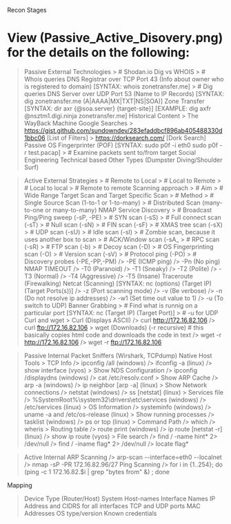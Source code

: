 Recon Stages
# View (Passive_Active_Disovery.png) for the details on the following:
> Passive External
  > Technologies
    > # Shodan.io
  > Dig vs WHOIS
    > # Whois queries DNS Registrar over TCP Port 43 (Info about owner who is registered to domain)
      [SYNTAX: whois zonetransfer.me]
    > # Dig queries DNS Server over UDP Port 53 (Name to IP Records)
      [SYNTAX: dig zonetransfer.me (A|AAAA|MX|TXT|NS|SOA)]
  > Zone Transfer
    [SYNTAX: dir axr {@soa.server} {target-site}]
    [EXAMPLE: dig axfr @nsztm1.digi.ninja zonetransfer.me]
  > Historical Content
    > The WayBack Machine
  > Google Searches
    > https://gist.github.com/sundowndev/283efaddbcf896ab405488330d1bbc06 [List of Filters]
    > https://dorksearch.com/ [Dork Search]
  > Passive OS Fingerprinter (POF)
    [SYNTAX: sudo p0f -i eth0
             sudo p0f -r test.pacap]
    > # Examine packets sent to/from target
  > Social Engineering
  > Technical based
  > Other Types (Dumpster Diving/Shoulder Surf)


> Active External
  > Strategies
    > # Remote to Local
    > # Local to Remote
    > # Local to local
    > # Remote to remote
  > Scanning approach
    > # Aim
      > # Wide Range Target Scan and Target Specific Scan
    > # Method
      > # Single Source Scan (1-to-1 or 1-to-many)
      > # Distributed Scan (many-to-one or many-to-many)
  > NMAP Service Discovery
    > # Broadcast Ping/Ping sweep (-sP, -PE)
    > # SYN scan (-sS)
    > # Full connect scan (-sT)
    > # Null scan (-sN)
    > # FIN scan (-sF)
    > # XMAS tree scan (-sX)
    > # UDP scan (-sU)
    > # Idle scan (-sI)
      > # Zombie scan, because it uses another box to scan
    > # ACK/Window scan (-sA_
    > # RPC scan (-sR)
    > # FTP scan (-b)
    > # Decoy scan (-D)
    > # OS Fingerprinting scan (-O)
    > # Version scan (-sV)
    > # Protocol ping (-PO)
    > # Discovery probes (-PE,-PP,-PM)
    /> -PE (ICMP ping)
    /> -Pn (No ping)
  > NMAP TIMEOUT
    /> -T0 (Paranoid)
    /> -T1 (Sneaky)
    /> -T2 (Polite)
    /> -T3 (Normal)
    /> -T4 (Aggressive)
    /> -T5 (Insane)
  > Traceroute (Firewalking)
  > Netcat (Scanning)
  [SYNTAX: nc (options) (Target IP) (Target Ports(s))]
    /> -z (Port scanning mode)
    /> -v (Be verbose)
    /> -n (Do not resolve ip addresses)
    /> -w1 (Set time out value to 1)
    /> -u (To switch to UDP)
  > Banner Grabbing
    > # Find what is runnig on a particular port
    [SYNTAX: nc (Target IP) (Target Port)]
    > # -u for UDP
  > Curl and wget
    > Curl (Displays ASCII)
      /> curl http://172.16.82.106
      /> curl ftp://172.16.82.106
    > wget (Downloads) (-r recursive) # this basically copies html code and downloads the code in text
      /> wget -r http://172.16.82.106
      /> wget -r ftp://172.16.82.106



> Passive Internal
  > Packet Sniffers (Wirshark, TCPdump)
  > Native Host Tools 
    > TCP Info
      /> ipconfig /all (windows)
      /> ifconfig -a (linux)
      /> show interface (vyos)
    > Show NDS Configuration
      /> ipconfig /displaydns (windows)
      /> cat /etc/resolv.conf
    > Show ARP Cache
      /> arp -a (windows)
      /> ip neighbor [arp -a] (linux)
    > Show Network connections
      /> netstat (windows)
      /> ss [netstat] (linux)
    > Services file
      /> %SystemRoot%\system32\drivers\etc\services (windows)
      /> /etc/services (linux)
    > OS Information
      /> systeminfo (windows)
      /> uname -a and /etc/os-release (linux)
    > Show running processes
      /> tasklist (windows)
      /> ps or top (linux)
    > Command Path
      /> which
      /> wheris
    > Routing table
      /> route print (windows)
      /> ip route [netstat -r] (linux)
      /> show ip route (vyos)
    > File search
      /> find / -name hint* 2> /dev/null
      /> find / -iname flag* 2> /dev/null
      /> locate flag*



> Active Internal
  > ARP Scanning
    /> arp-scan --interface=eth0 --localnet
    /> nmap -sP -PR 172.16.82.96/27
  > Ping Scanning
    /> for i in {1..254}; do (ping -c 1 172.16.82.$i | grep "bytes from" &) ; done


Mapping
> Device Type (Router/Host)
> System Host-names
> Interface Names
> IP Address and CIDRS for all interfaces
> TCP and UDP ports
> MAC Addresses OS type/version
> Known credentials
